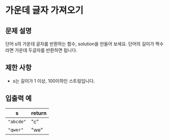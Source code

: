 <h1>가운데 글자 가져오기</h1>


<h2>문제 설명</h2>
단어 s의 가운데 글자를 반환하는 함수, solution을 만들어 보세요. 단어의 길이가 짝수라면 가운데 두글자를 반환하면 됩니다.


<h2>제한 사항</h2>


- s는 길이가 1 이상, 100이하인 스트링입니다.


<h2>입출력 예</h2>

|s|return|
|---|---|
|`"abcde"`|"c"|
|`"qwer"`|"we"|
